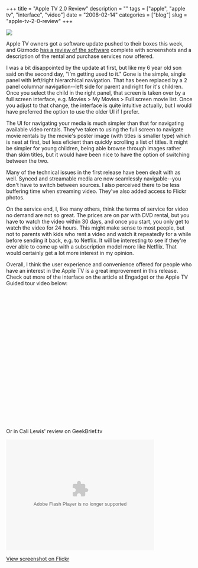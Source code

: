 +++
title = "Apple TV 2.0 Review"
description = ""
tags = ["apple", "apple tv", "interface", "video"]
date = "2008-02-14"
categories = ["blog"]
slug = "apple-tv-2-0-review"
+++



<p><img src="http://farm3.static.flickr.com/2086/2264703573_4e633e4413_o.png" class="notebook-image" /></p>
<p>Apple TV owners got a software update pushed to their boxes this week, and Gizmodo <a href="http://gizmodo.com/355843/apple-tv-20-review">has a review of the software</a> complete with screenshots and a description of the rental and purchase services now offered. </p>
<p>I was a bit disappointed by the update at first, but like my 6 year old son said on the second day, "I'm getting used to it." Gone is the simple, single panel with left/right hierarchical navigation. That has been replaced by a 2 panel columnar navigation--left side for parent and right for it's children. Once you select the child in the right panel, that screen is taken over by a full screen interface, e.g. Movies > My Movies > Full screen movie list. Once you adjust to that change, the interface is quite intuitive actually, but I would have preferred the option to use the older UI if I prefer. </p>
<p>The UI for navigating your media is much simpler than that for navigating available video rentals. They've taken to using the full screen to navigate movie rentals by the movie's poster image (with titles is smaller type) which is neat at first, but less eficient than quickly scrolling a list of titles. It might be simpler for young children, being able browse through images rather than skim titles, but it would have been nice to have the option of switching between the two. </p>
<p>Many of the technical issues in the first release have been dealt with as well. Synced and streamable media are now seamlessly navigable--you don't have to switch between sources. I also perceived there to be less buffering time when streaming video. They've also added access to Flickr photos.</p>
<p>On the service end, I, like many others, think the terms of service for video no demand are not so great. The prices are on par with DVD rental, but you have to watch the video within 30 days, and once you start, you only get to watch the video for 24 hours. This might make sense to most people, but not to parents with kids who rent a video and watch it repeatedly for a while before sending it back, e.g. to Netflix. It will be interesting to see if they're ever able to come up with a subscription model more like Netflix. That would certainly get a lot more interest in my opinion.</p>
<p>Overall, I think the user experience and convenience offered for people who have an interest in the Apple TV is a great improvement in this release. Check out more of the interface on the article at Engadget or the Apple TV Guided tour video below:</p>
<div class="video">
<object width="425" height="355"><param name="movie" value="https://www.youtube.com/v/uLT_T0xHzTc&amp;rel=1"></param><param name="wmode" value="transparent"></param><embed src="https://www.youtube.com/v/uLT_T0xHzTc&amp;rel=1" type="application/x-shockwave-flash" wmode="transparent" width="425" height="355"></embed></object></div>
<p>Or in Cali Lewis' review on GeekBrief.tv</p>
<div class="video">
<object classid="clsid:d27cdb6e-ae6d-11cf-96b8-444553540000" codebase="http://fpdownload.macromedia.com/pub/shockwave/cabs/flash/swflash.cab#version=7,0,0,0" align="middle" height="300" width="400"><param name="quality" value="best"><param name="allowScriptAccess" value="always"><param name="wmode" value="opaque"><param name="movie" value="http://podshow.com/mc/videos/flash/player/fleapit.swf?conf=http%3A%2F%2Fpodshow.com%2Fmc%2Fvideos%2Fscripts%2FmplayerXML2.php%3Fguid%3D2b3ce46e061fa2cb06163a926f46e57a"><embed wmode="opaque" classname="video-player-embed" type="application/x-shockwave-flash" src="http://podshow.com/mc/videos/flash/player/fleapit.swf?conf=http%3A%2F%2Fpodshow.com%2Fmc%2Fvideos%2Fscripts%2FmplayerXML2.php%3Fguid%3D2b3ce46e061fa2cb06163a926f46e57a" allowscriptaccess="always" quality="best" flashvars="playerMode=embedded" pluginspage="http://www.macromedia.com/go/getflashplayer" height="300" width="400"></object></div>
<p><span class="small"><a href="http://www.flickr.com/photos/jibbajabba/2264703573/" title="Apple TV 2.0 by jibbajabba, on Flickr">View screenshot on Flickr</a></span></p>
    
  
